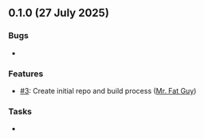## 0.1.0 (27 July 2025)

### Bugs

- 

### Features

- [#3](https://github.com/niner-games/lost-mine/issues/3): Create initial repo and build process ([Mr. Fat Guy](https://github.com/mrfatguy))

### Tasks

- 
